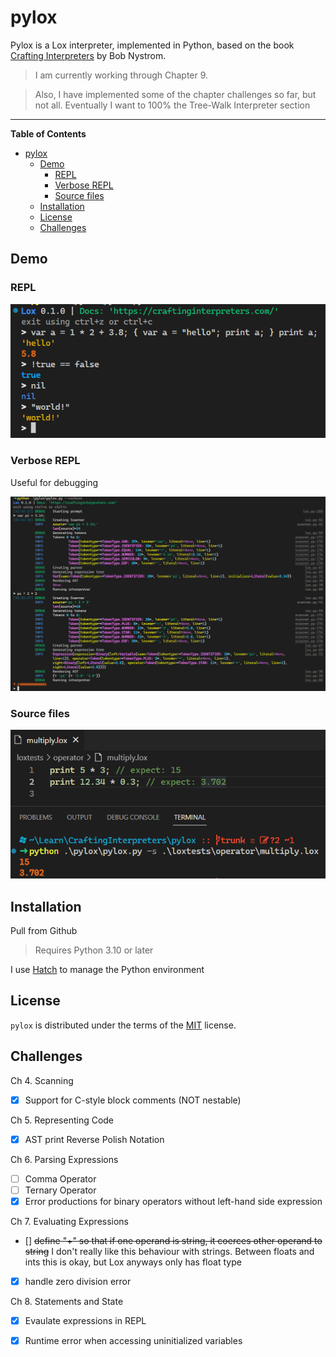 # pylox

<!-- [![PyPI - Version](https://img.shields.io/pypi/v/pylox.svg)](https://pypi.org/project/pylox)
[![PyPI - Python Version](https://img.shields.io/pypi/pyversions/pylox.svg)](https://pypi.org/project/pylox) -->

Pylox is a Lox interpreter, implemented in Python, based on the book [Crafting Interpreters](https://craftinginterpreters.com/)
by Bob Nystrom.

> I am currently working through Chapter 9.

> Also, I have implemented some of the chapter challenges so far, but not all. Eventually I want to 100% the Tree-Walk Interpreter section

-----

**Table of Contents**

- [pylox](#pylox)
  - [Demo](#demo)
    - [REPL](#repl)
    - [Verbose REPL](#verbose-repl)
    - [Source files](#source-files)
  - [Installation](#installation)
  - [License](#license)
  - [Challenges](#challenges)

## Demo

### REPL

![pylox demo](./pylox-demo.png)

### Verbose REPL

Useful for debugging

![pylox demo verbose](./pylox-demo-verbose.png)

### Source files

![pylox demo src](./pylox-demo-src.png)

## Installation

Pull from Github

> Requires Python 3.10 or later

I use [Hatch](https://hatch.pypa.io/latest/) to manage the Python environment


## License

`pylox` is distributed under the terms of the [MIT](https://spdx.org/licenses/MIT.html) license.

## Challenges

Ch 4. Scanning

- [X] Support for C-style block comments (NOT nestable)

Ch 5. Representing Code

- [X] AST print Reverse Polish Notation

Ch 6. Parsing Expressions

- [ ] Comma Operator
- [ ] Ternary Operator
- [X] Error productions for binary operators without left-hand side expression

Ch 7. Evaluating Expressions

- [] ~~define "+" so that if one operand is string, it coerces other operand to string~~ I don't really like this behaviour with strings. Between floats and ints this is okay, but Lox anyways only has float type
- [X] handle zero division error

Ch 8. Statements and State

- [X] Evaulate expressions in REPL
- [X] Runtime error when accessing uninitialized variables

